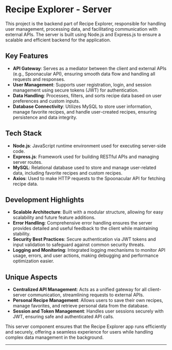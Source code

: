 
# Recipe Explorer - Server

This project is the backend part of Recipe Explorer, responsible for handling user management, processing data, and facilitating communication with external APIs. The server is built using Node.js and Express.js to ensure a scalable and efficient backend for the application.

## Key Features

- **API Gateway**: Serves as a mediator between the client and external APIs (e.g., Spoonacular API), ensuring smooth data flow and handling all requests and responses.
- **User Management**: Supports user registration, login, and session management using secure tokens (JWT) for authentication.
- **Data Handling**: Processes, filters, and sorts recipe data based on user preferences and custom inputs.
- **Database Connectivity**: Utilizes MySQL to store user information, manage favorite recipes, and handle user-created recipes, ensuring persistence and data integrity.

## Tech Stack

- **Node.js**: JavaScript runtime environment used for executing server-side code.
- **Express.js**: Framework used for building RESTful APIs and managing server routes.
- **MySQL**: Relational database used to store and manage user-related data, including favorite recipes and custom recipes.
- **Axios**: Used to make HTTP requests to the Spoonacular API for fetching recipe data.

## Development Highlights

- **Scalable Architecture**: Built with a modular structure, allowing for easy scalability and future feature additions.
- **Error Handling**: Comprehensive error handling ensures the server provides detailed and useful feedback to the client while maintaining stability.
- **Security Best Practices**: Secure authentication via JWT tokens and input validation to safeguard against common security threats.
- **Logging and Monitoring**: Integrated logging mechanisms to monitor API usage, errors, and user actions, making debugging and performance optimization easier.

## Unique Aspects

- **Centralized API Management**: Acts as a unified gateway for all client-server communication, streamlining requests to external APIs.
- **Personal Recipe Management**: Allows users to save their own recipes, manage favorites, and retrieve personal data from the database.
- **Session and Token Management**: Handles user sessions securely with JWT, ensuring safe and authenticated API calls.

This server component ensures that the Recipe Explorer app runs efficiently and securely, offering a seamless experience for users while handling complex data management in the background.

---
